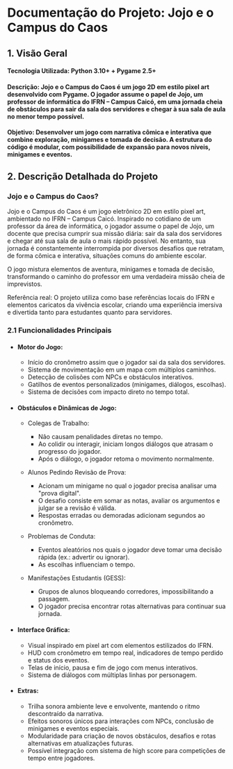 # Documentação do Projeto: Jojo e o Campus do Caos

## 1. Visão Geral

#### Tecnologia Utilizada: Python 3.10+ + Pygame 2.5+

#### Descrição: Jojo e o Campus do Caos é um jogo 2D em estilo pixel art desenvolvido com Pygame. O jogador assume o papel de Jojo, um professor de informática do IFRN – Campus Caicó, em uma jornada cheia de obstáculos para sair da sala dos servidores e chegar à sua sala de aula no menor tempo possível.

#### Objetivo: Desenvolver um jogo com narrativa cômica e interativa que combine exploração, minigames e tomada de decisão. A estrutura do código é modular, com possibilidade de expansão para novos níveis, minigames e eventos.

## 2. Descrição Detalhada do Projeto

### Jojo e o Campus do Caos?

Jojo e o Campus do Caos é um jogo eletrônico 2D em estilo pixel art, ambientado no IFRN – Campus Caicó. Inspirado no cotidiano de um professor da área de informática, o jogador assume o papel de Jojo, um docente que precisa cumprir sua missão diária: sair da sala dos servidores e chegar até sua sala de aula o mais rápido possível. No entanto, sua jornada é constantemente interrompida por diversos desafios que retratam, de forma cômica e interativa, situações comuns do ambiente escolar.

O jogo mistura elementos de aventura, minigames e tomada de decisão, transformando o caminho do professor em uma verdadeira missão cheia de imprevistos.

Referência real: O projeto utiliza como base referências locais do IFRN e elementos caricatos da vivência escolar, criando uma experiência imersiva e divertida tanto para estudantes quanto para servidores.

### 2.1 Funcionalidades Principais

+ #### Motor do Jogo:
  + Início do cronômetro assim que o jogador sai da sala dos servidores.
  + Sistema de movimentação em um mapa com múltiplos caminhos.
  + Detecção de colisões com NPCs e obstáculos interativos.
  + Gatilhos de eventos personalizados (minigames, diálogos, escolhas).
  + Sistema de decisões com impacto direto no tempo total.


+ #### Obstáculos e Dinâmicas de Jogo:
  + Colegas de Trabalho:
    + Não causam penalidades diretas no tempo.
    + Ao colidir ou interagir, iniciam longos diálogos que atrasam o progresso do jogador.
    + Após o diálogo, o jogador retoma o movimento normalmente.

  + Alunos Pedindo Revisão de Prova:
    + Acionam um minigame no qual o jogador precisa analisar uma "prova digital".
    + O desafio consiste em somar as notas, avaliar os argumentos e julgar se a revisão é válida.
    + Respostas erradas ou demoradas adicionam segundos ao cronômetro.


  + Problemas de Conduta:
    + Eventos aleatórios nos quais o jogador deve tomar uma decisão rápida (ex.: advertir ou ignorar).
    + As escolhas influenciam o tempo.


  + Manifestações Estudantis (GESS):
    + Grupos de alunos bloqueando corredores, impossibilitando a passagem.
    + O jogador precisa encontrar rotas alternativas para continuar sua jornada.

+ #### Interface Gráfica:
  + Visual inspirado em pixel art com elementos estilizados do IFRN.
  + HUD com cronômetro em tempo real, indicadores de tempo perdido e status dos eventos.
  + Telas de início, pausa e fim de jogo com menus interativos.
  + Sistema de diálogos com múltiplas linhas por personagem.

+ #### Extras:
  + Trilha sonora ambiente leve e envolvente, mantendo o ritmo descontraído da narrativa.
  + Efeitos sonoros únicos para interações com NPCs, conclusão de minigames e eventos especiais.
  + Modularidade para criação de novos obstáculos, desafios e rotas alternativas em atualizações futuras.
  + Possível integração com sistema de high score para competições de tempo entre jogadores.
